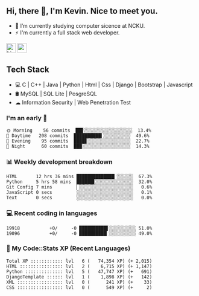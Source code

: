 ## Hi, there 👋, I'm Kevin. Nice to meet you.

- 🌱 I’m currently studying computer sicence at NCKU.
- ⚡ I'm currently a full stack web developer.

<a href="https://www.linkedin.com/in/kevin12686/"><img alt="LinkedIn" src="https://img.shields.io/badge/linkedin%20-%230077B5.svg?&style=for-the-badge&logo=linkedin&logoColor=white" height=25></a>
<a href="https://www.instagram.com/kevin12686/"><img src="https://img.shields.io/badge/instagram-3f729b?&style=for-the-badge&logo=instagram&logoColor=white" height=25></a>

## Tech Stack

* 💻 C | C++ | Java | Python | Html | Css | Django | Bootstrap | Javascript
* 🛢️ MySQL | SQL Lite | PosgreSQL
* ☁ Information Security | Web Penetration Test

### I'm an early 🐤

<!-- early_bird start -->

```text
🌞 Morning    56 commits  ██▊░░░░░░░░░░░░░░░░░░  13.4%
🌆 Daytime   208 commits  ██████████▍░░░░░░░░░░  49.6%
🌃 Evening    95 commits  ████▊░░░░░░░░░░░░░░░░  22.7%
🌙 Night      60 commits  ███░░░░░░░░░░░░░░░░░░  14.3%
```

<!-- early_bird end -->

### 📊 Weekly development breakdown

<!-- code_time start -->

```text
HTML       12 hrs 36 mins ██████████████▏░░░░░░  67.3%
Python     5 hrs 58 mins  ██████▋░░░░░░░░░░░░░░  32.0%
Git Config 7 mins         ▏░░░░░░░░░░░░░░░░░░░░   0.6%
JavaScript 0 secs         ░░░░░░░░░░░░░░░░░░░░░   0.1%
Text       0 secs         ░░░░░░░░░░░░░░░░░░░░░   0.0%
```

<!-- code_time end -->

### 💻 Recent coding in languages

<!-- code_diff start -->

```text
19918           +0/     -0 ██████████▋░░░░░░░░░░ 51.0%
19096           +0/     -0 ██████████▎░░░░░░░░░░ 49.0%
```

<!-- code_diff end -->

### 🧰 My Code::Stats XP (Recent Languages)

<!-- codestats start -->

```text
Total XP :::::::::::: lvl   6 (   74,354 XP) (+ 2,015)
HTML :::::::::::::::: lvl   2 (    6,715 XP) (+ 1,147)
Python :::::::::::::: lvl   5 (   47,747 XP) (+   691)
DjangoTemplate :::::: lvl   1 (    1,898 XP) (+   142)
XML ::::::::::::::::: lvl   0 (      241 XP) (+    33)
CSS ::::::::::::::::: lvl   0 (      549 XP) (+     2)
```

<!-- codestats end -->
